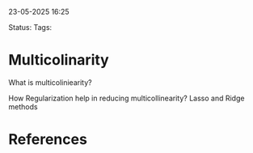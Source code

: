 23-05-2025
16:25

Status:
Tags:

# Multicolinarity

What is multicoliniearity?

How Regularization help in reducing multicollinearity? 
Lasso and Ridge methods

# References